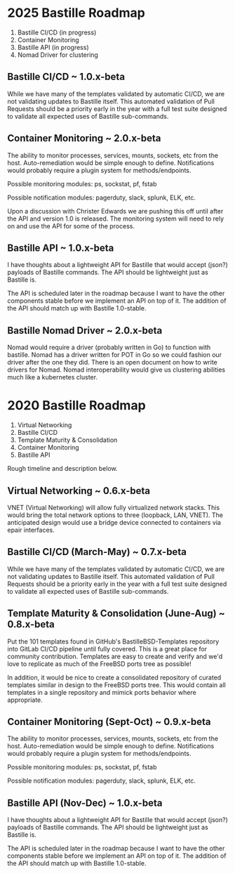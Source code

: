 2025 Bastille Roadmap
=====================

1. Bastille CI/CD (in progress)
2. Container Monitoring
3. Bastille API (in progress)
4. Nomad Driver for clustering

Bastille CI/CD ~ 1.0.x-beta
---------------------------------------
While we have many of the templates validated by automatic CI/CD, we are not
validating updates to Bastille itself. This automated validation of Pull
Requests should be a priority early in the year with a full test suite designed
to validate all expected uses of Bastille sub-commands.

Container Monitoring ~ 2.0.x-beta
--------------------------------------------
The ability to monitor processes, services, mounts, sockets, etc from the host.
Auto-remediation would be simple enough to define. Notifications would probably
require a plugin system for methods/endpoints.

Possible monitoring modules: ps, sockstat, pf, fstab

Possible notification modules: pagerduty, slack, splunk, ELK, etc.

Upon a discussion with Christer Edwards we are pushing this off until after the
API and version 1.0 is released.  The monitoring system will need to rely on
and use the API for some of the process.

Bastille API ~ 1.0.x-beta
-----------------------------------
I have thoughts about a lightweight API for Bastille that would accept (json?)
payloads of Bastille commands. The API should be lightweight just as Bastille
is.

The API is scheduled later in the roadmap because I want to have the other
components stable before we implement an API on top of it. The addition of the
API should match up with Bastille 1.0-stable.

Bastille Nomad Driver ~ 2.0.x-beta
--------------------------------------

Nomad would require a driver (probably written in Go) to function with bastille.
Nomad has a driver written for POT in Go so we could fashion our driver after 
the one they did.  There is an open document on how to write drivers for Nomad.
Nomad interoperability would give us clustering abilities much like a 
kubernetes cluster.




2020 Bastille Roadmap
=====================

1. Virtual Networking
1. Bastille CI/CD
1. Template Maturity & Consolidation
1. Container Monitoring
1. Bastille API

Rough timeline and description below.

Virtual Networking ~ 0.6.x-beta
-----------------------------------------
VNET (Virtual Networking) will allow fully virtualized network stacks. This
would bring the total network options to three (loopback, LAN, VNET). The
anticipated design would use a bridge device connected to containers via epair
interfaces.

Bastille CI/CD (March-May) ~ 0.7.x-beta
---------------------------------------
While we have many of the templates validated by automatic CI/CD, we are not
validating updates to Bastille itself. This automated validation of Pull
Requests should be a priority early in the year with a full test suite designed
to validate all expected uses of Bastille sub-commands.

Template Maturity & Consolidation (June-Aug) ~ 0.8.x-beta
---------------------------------------------------------
Put the 101 templates found in GitHub's BastilleBSD-Templates repository into
GitLab CI/CD pipeline until fully covered. This is a great place for community
contribution. Templates are easy to create and verify and we'd love to
replicate as much of the FreeBSD ports tree as possible!

In addition, it would be nice to create a consolidated repository of curated
templates similar in design to the FreeBSD ports tree. This would contain all
templates in a single repository and mimick ports behavior where appropriate.

Container Monitoring (Sept-Oct) ~ 0.9.x-beta
--------------------------------------------
The ability to monitor processes, services, mounts, sockets, etc from the host.
Auto-remediation would be simple enough to define. Notifications would probably
require a plugin system for methods/endpoints.

Possible monitoring modules: ps, sockstat, pf, fstab

Possible notification modules: pagerduty, slack, splunk, ELK, etc.

Bastille API (Nov-Dec) ~ 1.0.x-beta
-----------------------------------
I have thoughts about a lightweight API for Bastille that would accept (json?)
payloads of Bastille commands. The API should be lightweight just as Bastille
is.

The API is scheduled later in the roadmap because I want to have the other
components stable before we implement an API on top of it. The addition of the
API should match up with Bastille 1.0-stable.
